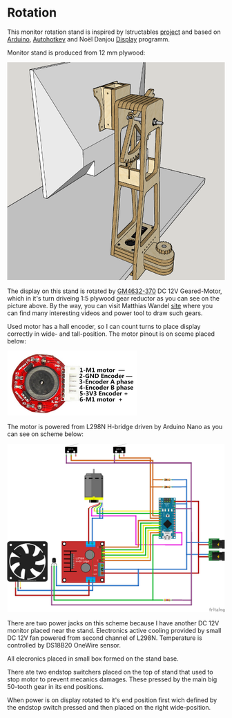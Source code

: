 # Rotation
This monitor rotation stand is inspired by Istructables <a href="https://www.instructables.com/id/Motorized-Sit-or-Stand-Landscape-or-Portrait-Monit/">project</a> and based on <a href="https://www.arduino.cc/">Arduino</a>, <a href="https://www.autohotkey.com/">Autohotkey</a> and Noël Danjou <a href="http://noeld.com/programs.asp?cat=misc#Display">Display</a> programm.

Monitor stand is produced from 12 mm plywood:

<img width="600" src="/Pictures/Stand.png">

The display on this stand is rotated by <a href="https://www.aliexpress.com/item/DC-12V-30RPM-High-torque-Turbo-Encoder-Motor-Worm-Geared-Motor-Reducer-Motor-GM4632-370/32891279814.html">GM4632-370</a> DC 12V Geared-Motor, which in it's turn driveing 1:5 plywood gear reductor as you can see on the picture above. By the way, you can visit Matthias Wandel <a href="http://www.woodgears.ca/">site</a> where you can find many interesting videos and power tool to draw such gears.

Used motor has a hall encoder, so I can count turns to place display correctly in wide- and tall-position. The motor pinout is on sceme placed below:

<img width="300" height="150" src="/Pictures/pinout.png">

The motor is powered from L298N H-bridge driven by Arduino Nano as you can see on scheme below:

<img width="600" src="/Pictures/scheme_bb.png">

There are two power jacks on this scheme because I have another DC 12V monitor placed near the stand. Electronics active cooling provided by small DC 12V fan powered from second channel of L298N. Temperature is controlled by DS18B20 OneWire sensor.

All elecronics placed in small box formed on the stand base.

There ate two endstop switchers placed on the top of stand that used to stop motor to prevent mecanics damages. These pressed by the main big 50-tooth gear in its end positions.

When power is on display rotated to it's end position first wich defined by the endstop switch pressed and then placed on the right wide-position.
